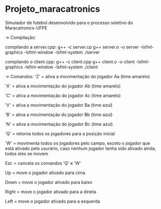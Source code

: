 # Projeto_maracatronics
Simulador de futebol desenvolvido para o processo seletivo do Maracatronics-UFPE

-> Compilação: 

compilando a server.cpp: 
g++ -c server.cp 
g++ server.o -o server -lsfml-graphics -lsfml-window -lsfml-system
./server

compilando o client.cpp:
g++ -c client.cpp 
g++ client.o -o client -lsfml-graphics -lsfml-window -lsfml-system 
./client

 -> Comandos:
 'Z' = ativa a movimentação do jogador Aa (time amarelo)
 
 'X' = ativa a movimentação do jogador Ab (time amarelo)
 
 'C' = ativa a movimentação do jogador Ac (time amarelo)
 
 'V' = ativa a movimentação do jogador Ba (time azul)
 
 'B' = ativa a movimentação do jogador Bb (time azul)
 
 'N' = ativa a movimentação do jogador Bc (time azul)
 
 'Q' = retorna todos os jogadores para a posição inicial
 
 'W' = movimenta todos os jogadores pelo campo, exceto o jogador que está ativado pelo usurário, caso nenhum jogador tenha sido
  ativado ainda, todos eles se movem
  
  Esc = cancela os comandos 'Q' e 'W'
  
  Up = move o jogador ativado para cima
  
  Down = move o jogador ativado para baixo
  
  Right = move o jogador ativado para a direita
  
  Left = move o jogador ativado para a esquerda
  
